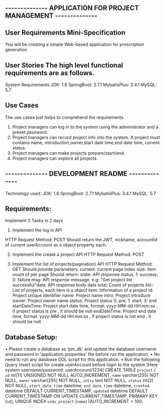 ## -------------- APPLICATION FOR PROJECT MANAGEMENT --------------  ## 
## User Requirements Mini-Specification  
You will be creating a simple Web-based application for prescription generation  

## User Stories The high level functional requirements are as follows. 
System Requirements
JDK: 1.8
SpringBoot: 2.7.1
MybatisPlus: 3.4.1
MySQL: 5.7

## Use Cases
The use cases just helps to comprehend the requirements.
1. Project managers can log in to the system using the administrator and a preset password.
2. Project managers can record project info into the system.
A project must contains name, introduction,owner,start date time,end date time, current status.
3. Project managers can make projects prepare/start/end.
4. Project managers can explore all projects

## -------------- DEVELOPMENT README --------------  ## 
Technology used:
JDK: 1.8
SpringBoot: 2.7.1
MybatisPlus: 3.4.1
MySQL: 5.7

## Requirements:
Implement 3 Tasks in 2 days
1. Implement the log in API

HTTP Request Method: POST
Should return the JWT, nickname, accountId of current userAccount as a object property each.

2. Implement the create a project API
HTTP Request Method: POST

3. Implement the list of projects(pagination) API
HTTP Request Method: GET
Should provide parameters:
current: current page index
size: item count of per page
Should return:
state: API response status, 1: success; 0: failure
msg: API response message. e.g: "Get project list successful"data: API response body data
total: Count of projects
list:: List of projects, each item is a object
item: Information of a project
id: Project unique identifier
name: Project name
intro: Project introduce
owner: Project owner name
status: Project status 0: pre; 1: start; 3: end
startDateTime: Project start date time, format: yyyy-MM-dd HH:mm:ss , if
project status is pre , it should be null
endDateTime: Project end date time, format: yyyy-MM-dd HH:mm:ss , if
project status is not end , it should be null

## Database Setup:
• Please create a database as ‘pm_db’ and update the database username and password in 'application.properties' file before run the application.
• No need to run any database DDL script for this application.
• Run the following Query insert script for create userAccount before login to the system [Here system username/password: userAccount/1234]
CREATE TABLE `project` (
    `id`      int(11) UNSIGNED NOT NULL AUTO_INCREMENT,
    `name`    varchar(255) NOT NULL,
    `owner`   varchar(255) NOT NULL,
    `intro`   text NOT NULL,
    `status`  int(2) NOT NULL,
    `start_date_time` datetime,
    `end_date_time` datetime,
    `created` datetime  DEFAULT CURRENT_TIMESTAMP,
    `updated` datetime DEFAULT CURRENT_TIMESTAMP ON UPDATE CURRENT_TIMESTAMP,
    PRIMARY KEY (`id`),
    UNIQUE INDEX `uidx_project` (`name`)
)AUTO_INCREMENT = 100;
